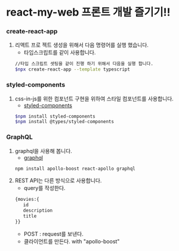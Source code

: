 # react-my-web 프론트 개발 즐기기!!

### create-react-app

1. 리액트 프로 젝트 생성을 위해서 다음 명령어를 실행 했습니다.
   - 타입스크립트를 같이 사용합니다.
   ```bash
   //타입 스크립트 셋팅을 같이 진행 하기 위해서 다음을 실행 합니다.
   $npx create-react-app --template typescript
   ```

### styled-components

1. css-in-js를 위한 컴포넌트 구현을 위하여 스타일 컴포넌트를 사용합니다.
   - [styled-components](https://styled-components.com/, 'styled-components link')
   ```bash
   $npm install styled-components
   $npm install @types/styled-components
   ```

### GraphQL

1. graphql을 사용해 봅니다.
   - [graphql](https://www.apollographql.com/, 'graphql link')
   ```bash
   npm install apollo-boost react-apollo graphql
   ```
2. REST API는 다른 방식으로 사용합니다.
   - query를 작성한다.
   ```graphql
   {movies:{
      id
      description
      title
   }}
   ```
   - POST : request를 보낸다.
   - 클라이언트를 만든다. with "apollo-boost"
